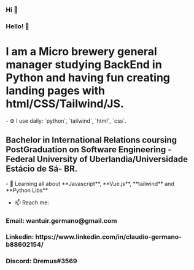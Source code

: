 ### Hi 🙏
### Hello! 🙏

<h1> I am a Micro brewery general manager studying BackEnd in Python and having fun creating landing pages with html/CSS/Tailwind/JS.</h1>
- ⚙️ I use daily: `python`, `tailwind`, `html`, `css`.
<h2>Bachelor in International Relations coursing PostGraduation on Software Engineering - Federal University of Uberlandia/Universidade Estácio de Sá- BR. </h2>
- 🌱 Learning all about **Javascript**, **Vue.js**, **tailwind** and **Python Libs**
 
 - 📫 Reach me:
 <h3>Email: wantuir.germano@gmail.com</h3>
 <h3>Linkedin: https://www.linkedin.com/in/claudio-germano-b88602154/</h3>
 <h3>Discord: Dremus#3569</h3>

<!---
claudio-germano/claudio-germano is a ✨ special ✨ repository because its `README.md` (this file) appears on your GitHub profile.
You can click the Preview link to take a look at your changes.
--->
